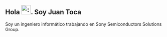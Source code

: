 ## Hola <img class="emoji" title=":wave:" alt=":wave:" src="https://github.githubassets.com/images/icons/emoji/unicode/1f44b.png" height="30" width="30">. Soy Juan Toca

Soy un ingeniero informático trabajando en Sony Semiconductors Solutions Group.   